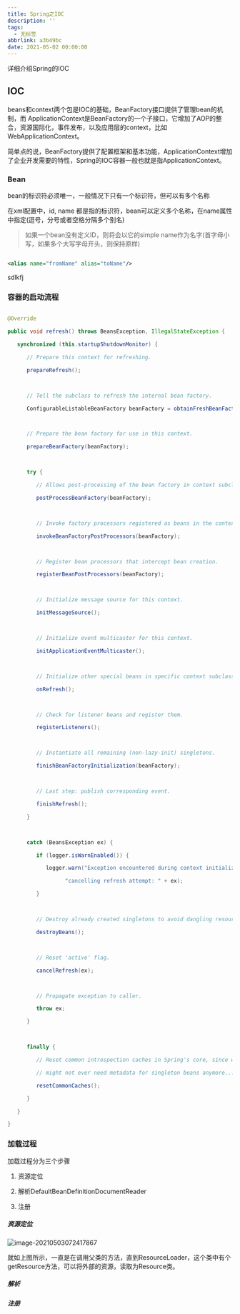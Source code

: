 ```yaml
---
title: Spring之IOC
description: ''
tags:
  - 无标签
abbrlink: a3b49bc
date: 2021-05-02 00:00:00
---
```



详细介绍Spring的IOC



 <!-- more -->



## IOC



beans和context两个包是IOC的基础，BeanFactory接口提供了管理bean的机制，而 ApplicationContext是BeanFactory的一个子接口，它增加了AOP的整合，资源国际化，事件发布，以及应用层的context，比如WebApplicationContext。



简单点的说，BeanFactory提供了配置框架和基本功能，ApplicationContext增加了企业开发需要的特性，Spring的IOC容器一般也就是指ApplicationContext。



### Bean



bean的标识符必须唯一，一般情况下只有一个标识符，但可以有多个名称



在xml配置中，id, name 都是指的标识符，bean可以定义多个名称，在name属性中指定(逗号，分号或者空格分隔多个别名)



> 如果一个bean没有定义ID，则将会以它的simple name作为名字(首字母小写，如果多个大写字母开头，则保持原样)



```xml

<alias name="fromName" alias="toName"/>

```



sdlkfj 











### 容器的启动流程



```java

@Override

public void refresh() throws BeansException, IllegalStateException {

   synchronized (this.startupShutdownMonitor) {

      // Prepare this context for refreshing.

      prepareRefresh();



      // Tell the subclass to refresh the internal bean factory.

      ConfigurableListableBeanFactory beanFactory = obtainFreshBeanFactory();



      // Prepare the bean factory for use in this context.

      prepareBeanFactory(beanFactory);



      try {

         // Allows post-processing of the bean factory in context subclasses.

         postProcessBeanFactory(beanFactory);



         // Invoke factory processors registered as beans in the context.

         invokeBeanFactoryPostProcessors(beanFactory);



         // Register bean processors that intercept bean creation.

         registerBeanPostProcessors(beanFactory);



         // Initialize message source for this context.

         initMessageSource();



         // Initialize event multicaster for this context.

         initApplicationEventMulticaster();



         // Initialize other special beans in specific context subclasses.

         onRefresh();



         // Check for listener beans and register them.

         registerListeners();



         // Instantiate all remaining (non-lazy-init) singletons.

         finishBeanFactoryInitialization(beanFactory);



         // Last step: publish corresponding event.

         finishRefresh();

      }



      catch (BeansException ex) {

         if (logger.isWarnEnabled()) {

            logger.warn("Exception encountered during context initialization - " +

                  "cancelling refresh attempt: " + ex);

         }



         // Destroy already created singletons to avoid dangling resources.

         destroyBeans();



         // Reset 'active' flag.

         cancelRefresh(ex);



         // Propagate exception to caller.

         throw ex;

      }



      finally {

         // Reset common introspection caches in Spring's core, since we

         // might not ever need metadata for singleton beans anymore...

         resetCommonCaches();

      }

   }

}

```



### 加载过程



加载过程分为三个步骤



1. 资源定位

2. 解析DefaultBeanDefinitionDocumentReader

3. 注册



##### 资源定位



![image-20210503072417867](https://gitee.com/flow_disaster/blog-map-bed/raw/master/img/image-20210503072417867.png)



就如上图所示，一直是在调用父类的方法，直到ResourceLoader，这个类中有个getResource方法，可以将外部的资源，读取为Resource类。



##### 解析







##### 注册


